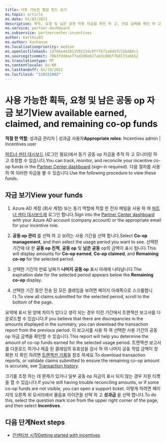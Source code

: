 ```yaml
---
title: 사용 가능한 협업 펀드 보기
ms.topic: article
ms.date: 01/03/2021
description: 획득, 요청 및 남은 공동 작동 자금을 확인 하 고, 만료 날짜를 확인 하 고, 일관 되지 않은 금액을 조정 하는 방법을 알아보세요.
ms.service: partner-dashboard
ms.subservice: partnercenter-incentives
author: Karthic83
ms.author: kashanum
ms.localizationpriority: medium
ms.openlocfilehash: 14706e44201159213dc8fff671a8d47c52bd89c1
ms.sourcegitcommit: 7063fdddee77ad2d8e627ab3c806f76d173ab652
ms.translationtype: MT
ms.contentlocale: ko-KR
ms.lasthandoff: 05/19/2021
ms.locfileid: "110151902"
---
```

# <a name="view-available-earned-claimed-and-remaining-co-op-funds"></a><span data-ttu-id="7107e-103">사용 가능한 획득, 요청 및 남은 공동 op 자금 보기</span><span class="sxs-lookup"><span data-stu-id="7107e-103">View available earned, claimed, and remaining co-op funds</span></span>

<span data-ttu-id="7107e-104">**적절 한 역할**: 성과급 관리자 | 성과급 사용자</span><span class="sxs-lookup"><span data-stu-id="7107e-104">**Appropriate roles**: Incentives admin | Incentives user</span></span>

<span data-ttu-id="7107e-105">[파트너 센터 대시보드](https://partner.microsoft.com/dashboard/) (로그인 필요)에서 동기 공동 op 자금을 추적 하 고 모니터링 하 고 조정할 수 있습니다.</span><span class="sxs-lookup"><span data-stu-id="7107e-105">You can track, monitor, and reconcile your incentive co-op funds in the [Partner Center dashboard](https://partner.microsoft.com/dashboard/) (sign-in required).</span></span> <span data-ttu-id="7107e-106">다음 절차를 사용 하 여 이러한 자금을 볼 수 있습니다.</span><span class="sxs-lookup"><span data-stu-id="7107e-106">Use the following procedure to view these funds.</span></span>

## <a name="view-your-funds"></a><span data-ttu-id="7107e-107">자금 보기</span><span class="sxs-lookup"><span data-stu-id="7107e-107">View your funds</span></span>

1. <span data-ttu-id="7107e-108">Azure AD 계정 (회사 계정) 또는 동기 역할에 적절 한 전자 메일을 사용 하 여 [파트너 센터 대시보드에](https://partner.microsoft.com/dashboard/) 로그인 합니다.</span><span class="sxs-lookup"><span data-stu-id="7107e-108">Sign into the [Partner Center dashboard](https://partner.microsoft.com/dashboard/) with your Azure AD account (company account) or the appropriate email for your incentive role.</span></span>

2. <span data-ttu-id="7107e-109">**공동 op 관리** 를 선택 하 고 보려는 사용 기간을 선택 합니다.</span><span class="sxs-lookup"><span data-stu-id="7107e-109">Select **Co-op management**, and then select the usage period you want to see.</span></span> <span data-ttu-id="7107e-110">선택한 기간에 대 한 **공동 op 진척**, **공동 op** 및 **남은 공동** op의 금액이 표시 됩니다.</span><span class="sxs-lookup"><span data-stu-id="7107e-110">This will display amounts for **Co-op earned**, **Co-op claimed**, and **Remaining co-op** for the selected period.</span></span>

3. <span data-ttu-id="7107e-111">선택한 기간의 만료 날짜가 **나머지 공동 op** 표시 아래에 나타납니다.</span><span class="sxs-lookup"><span data-stu-id="7107e-111">The expiration date for the selected period appears below the **Remaining co-op** display.</span></span>  

4. <span data-ttu-id="7107e-112">선택한 기간 동안 전송 된 모든 클레임을 보려면 페이지 아래쪽으로 스크롤합니다.</span><span class="sxs-lookup"><span data-stu-id="7107e-112">To view all claims submitted for the selected period, scroll to the bottom of the page.</span></span>

<span data-ttu-id="7107e-113">요약에 표시 된 양에 차이가 있다고 생각 되는 경우 이전 기간에서 트랜잭션 보고서를 다운로드할 수 있습니다.</span><span class="sxs-lookup"><span data-stu-id="7107e-113">If you believe that there are discrepancies in the amounts displayed in the summary, you can download the transaction report from the previous period.</span></span> <span data-ttu-id="7107e-114">이 보고서를 사용 하 여 선택한 사용 기간의 공동 op 자금 금액을 확인할 수 있습니다.</span><span class="sxs-lookup"><span data-stu-id="7107e-114">This report will help you determine the amount of co-op funds earned for the selected usage period.</span></span> <span data-ttu-id="7107e-115">트랜잭션 보고서를 다운로드 하거나 제출 된 클레임의 유효성을 검사 하 여 나머지 공동 작업 금액이 정확한 지 확인 하려면 [트랜잭션 기록](./payout-statement.md#transaction-history)을 참조 하세요.</span><span class="sxs-lookup"><span data-stu-id="7107e-115">To download transaction reports, or validate claims submitted to ensure the remaining co-op amount is accurate, see [Transaction history](./payout-statement.md#transaction-history).</span></span>

<span data-ttu-id="7107e-116">크기를 조정 하는 데 문제가 있거나 일부 공동 op 자금이 표시 되지 않는 경우 지원 티켓을 열 수 있습니다.</span><span class="sxs-lookup"><span data-stu-id="7107e-116">If you’re still having trouble reconciling amounts, or if some co-op funds are not visible, you can open a support ticket.</span></span> <span data-ttu-id="7107e-117">이렇게 하려면 페이지의 오른쪽 위 모서리에서 물음표 아이콘을 선택 하 고 **성과급** 을 선택 합니다.</span><span class="sxs-lookup"><span data-stu-id="7107e-117">To do this, select the question mark icon from the upper right corner of the page, and then select **Incentives**.</span></span>

## <a name="next-steps"></a><span data-ttu-id="7107e-118">다음 단계</span><span class="sxs-lookup"><span data-stu-id="7107e-118">Next steps</span></span>

- [<span data-ttu-id="7107e-119">인센티브 시작</span><span class="sxs-lookup"><span data-stu-id="7107e-119">Getting started with incentives</span></span>](incentives-get-started-intro.md)